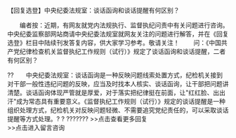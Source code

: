 【回复选登】中央纪委法规室：谈话函询和谈话提醒有何区别？










　　编者按：近期，有网友就党内法规执行、监督执纪问责中有关问题进行咨询。中央纪委监察部网站商请中央纪委法规室就网友关注的问题进行解答，并在《回复选登》栏目中陆续刊发答复内容，供大家学习参考。敬请关注！
　　问：《中国共产党纪律检查机关监督执纪工作规则（试行）》规定了谈话函询和谈话提醒，二者有何区别？

??　　中央纪委法规室：谈话函询是一种反映问题线索处置方式，纪检机关接到对干部一般性违纪问题的反映，应当及时找本人核实、谈话函询，让干部把问题讲清楚。谈话函询体现严管就是厚爱，对于落实把纪律挺在前面，让"红红脸、出出汗"成为常态具有重要意义。《监督执纪工作规则（试行）》规定的谈话提醒是一种组织处理方式，纪检机关对反映问题轻微、不需要追究党纪责任的，可以采取谈话提醒等方式处理。?
? ???????
\>\>点击查看更多回复　　　　　　　　　　　　　　　\>\>点击进入留言咨询
